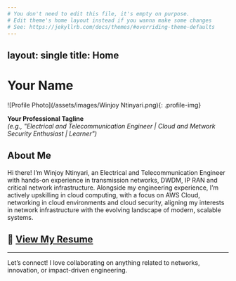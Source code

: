 ```yaml
---
# You don't need to edit this file, it's empty on purpose.
# Edit theme's home layout instead if you wanna make some changes
# See: https://jekyllrb.com/docs/themes/#overriding-theme-defaults
---
```

layout: single
title: Home
---

# Your Name
![Profile Photo](/assets/images/Winjoy Ntinyari.png){: .profile-img}

**Your Professional Tagline**  
*(e.g., "Electrical and Telecommunication Engineer | Cloud and Metwork Security Enthusiast | Learner")*

## About Me
Hi there! I’m Winjoy Ntinyari, an Electrical and Telecommunication Engineer with hands-on experience in transmission networks, DWDM, IP RAN and critical network infrastructure. Alongside my engineering experience, I’m actively upskilling in cloud computing, with a focus on AWS Cloud, networking in cloud environments and cloud security, aligning my interests in network infrastructure with the evolving landscape of modern, scalable systems.

## 📄 [View My Resume](/assets/files/Winjoy_Ntinyari_Resume_.pdf)

---

Let’s connect! I love collaborating on anything related to networks, innovation, or impact-driven engineering.
